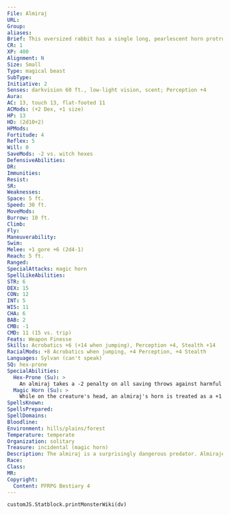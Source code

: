 ```yaml
---
File: Almiraj
URL: 
Group: 
aliases: 
Brief: This oversized rabbit has a single long, pearlescent horn protruding from its crown.
CR: 1
XP: 400
Alignment: N
Size: Small
Type: magical beast
SubType: 
Initiative: 2
Senses: darkvision 60 ft., low-light vision, scent; Perception +4
Aura: 
AC: 13, touch 13, flat-footed 11
ACMods: (+2 Dex, +1 size)
HP: 13
HD: (2d10+2)
HPMods: 
Fortitude: 4
Reflex: 5
Will: 0
SaveMods: -2 vs. witch hexes
DefensiveAbilities: 
DR: 
Immunities: 
Resist: 
SR: 
Weaknesses: 
Space: 5 ft.
Speed: 30 ft.
MoveMods: 
Burrow: 10 ft.
Climb: 
Fly: 
Maneuverability: 
Swim: 
Melee: +1 gore +6 (2d4-1)
Reach: 5 ft.
Ranged: 
SpecialAttacks: magic horn
SpellLikeAbilities: 
STR: 6
DEX: 15
CON: 12
INT: 5
WIS: 11
CHA: 6
BAB: 2
CMB: -1
CMD: 11 (15 vs. trip)
Feats: Weapon Finesse
Skills: Acrobatics +6 (+14 when jumping), Perception +4, Stealth +14
RacialMods: +8 Acrobatics when jumping, +4 Perception, +4 Stealth
Languages: Sylvan (can't speak)
SQ: hex-prone
SpecialAbilities:
  Hex-Prone (Su): >
    An almiraj takes a -2 penalty on all saving throws against harmful witch hexes. The duration of any beneficial hexes longer than 1 round that affect an almiraj is increased by 50%.
  Magic Horn (Su): >
    While on the creature's head, an almiraj's horn is treated as a +1 weapon. Any living creature slain by an almiraj's gore attack immediately turns to stone (as if by the flesh to stone spell, with no saving throw, and the creature is still dead). A severed almiraj horn retains a wisp of its former magic, and counts as a masterwork weapon if used to create a magical dagger or similar small piercing weapon.
SpellsKnown: 
SpellsPrepared: 
SpellDomains: 
Bloodline: 
Environment: hills/plains/forest
Temperature: temperate
Organization: solitary
Treasure: incidental (magic horn)
Description: The almiraj is a surprisingly dangerous predator. Almirajes' strong affinity with witches, magical gore attacks, and susceptibility to hexes suggest they have arcane origins, perhaps the result of experiments by witches seeking to deliberately create a new kind of familiar. Reminiscent of a unicorn horn, an almiraj's most prominent feature serves as both a deterrent and deadly weapon. The almiraj uses its horn to hunt, stalking and spearing prey on the brutal appendage. The horn's unique magical properties have the gruesome side effect of forcing the almiraj to consume its prey while it still lives, before it turns to stone - when hunting smaller creatures, the almiraj strikes to slow its prey through blood loss and to disable it by maiming its limbs. Occasionally, an enterprising individual will hunt an almiraj for its horn, but success is limited since almirajes are exceptionally vicious, stealthy, and athletic targets - their acrobatic leaps bring their horns within reach of the vital organs of much larger creatures. Almirajes are fiercely territorial, although they flee if unable to fight on their terms, only to return later to defend their territory. They demonstrate their territorial claims to others of their kind with acrobatic displays and mock horn battles rather than fighting in earnest. Other intruders are met with aggressive posturing and warning calls, though almirajes prefer not to fight. If an interloper refuses to withdraw, however, the almiraj will fight to the death to defend its claim. It's unclear how almirajes reproduce, since females are rare and the creatures are always encountered alone. Records indicate that they live for 40 to 60 years and some communities are able to build respectful, if wary, relationships with them. Almirajes are particularly popular with witches as familiars. Spellcasters of any alignment with the Improved Familiar feat can gain an almiraj as a familiar at 5th level.
Race: 
Class: 
MR: 
Copyright:
  Content: PFRPG Bestiary 4
---
```

```dataviewjs
customJS.Statblock.printMonsterWiki(dv)
```
